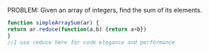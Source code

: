 PROBLEM: Given an array of integers, find the sum of its elements.

```javascript
function simpleArraySum(ar) {
return ar.reduce(function(a,b) {return a+b})
}
//I use reduce here for code elegance and performance
